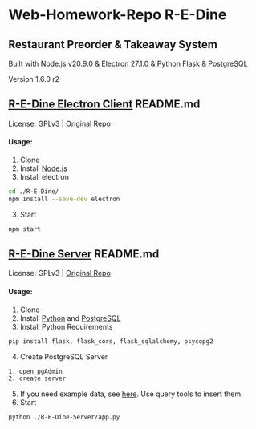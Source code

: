 # Web-Homework-Repo R-E-Dine

## Restaurant Preorder & Takeaway System

Built with Node.js v20.9.0 & Electron 27.1.0 & Python Flask & PostgreSQL

Version 1.6.0 r2

## [R-E-Dine Electron Client](./R-E-Dine) README.md

License: GPLv3 | [Original Repo](https://github.com/1324151534/R-E-Dine)

#### Usage:

1. Clone
2. Install [Node.js](https://nodejs.org/en)
3. Install electron

```bash
cd ./R-E-Dine/
npm install --save-dev electron
```

3. Start

```bash
npm start
```

## [R-E-Dine Server](./R-E-Dine-Server) README.md

License: GPLv3 | [Original Repo](https://github.com/1324151534/R-E-Dine-Server)

#### Usage:

1. Clone
2. Install [Python](https://www.python.org/) and [PostgreSQL](https://www.postgresql.org/)
3. Install Python Requirements

```bash
pip install flask, flask_cors, flask_sqlalchemy, psycopg2
```

4. Create PostgreSQL Server

```bash
1. open pgAdmin
2. create server
```

5. If you need example data, see [here](./R-E-Dine-Server/README.md). Use query tools to insert them.
6. Start

```bash
python ./R-E-Dine-Server/app.py
```
